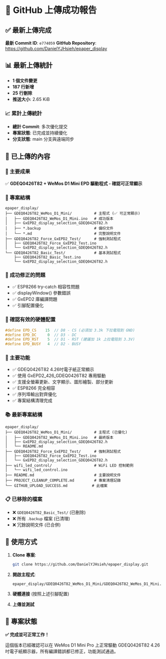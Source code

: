 # 🎉 GitHub 上傳成功報告

## ✅ 最新上傳完成

**最新 Commit ID**: `e774059`
**GitHub Repository**: https://github.com/DanielYJHsieh/epaper_display

## 📊 最新上傳統計
- **1 個文件變更**
- **187 行新增**
- **25 行刪除**
- **推送大小**: 2.65 KiB

### 📈 累計上傳統計
- **總計 Commit**: 多次優化提交
- **專案狀態**: 已完成並持續優化
- **分支狀態**: main 分支與遠端同步

## 📁 已上傳的內容

### 🎯 主要成果
✅ **GDEQ0426T82 + WeMos D1 Mini EPD 驅動程式 - 確認可正常顯示**

### 📂 專案結構
```
epaper_display/
├── GDEQ0426T82_WeMos_D1_Mini/          # 主程式 (✅ 可正常顯示)
│   ├── GDEQ0426T82_WeMos_D1_Mini.ino   # 成功版本
│   ├── GxEPD2_display_selection_GDEQ0426T82.h
│   ├── *.backup                        # 備份文件
│   └── *.md                            # 完整說明文件
├── GDEQ0426T82_Force_GxEPD2_Test/      # 強制測試程式
│   ├── GDEQ0426T82_Force_GxEPD2_Test.ino
│   └── GxEPD2_display_selection_GDEQ0426T82.h
└── GDEQ0426T82_Basic_Test/             # 基本測試程式
    ├── GDEQ0426T82_Basic_Test.ino
    └── GxEPD2_display_selection_GDEQ0426T82.h
```

### 🔧 成功修正的問題
- ✅ ESP8266 try-catch 相容性問題
- ✅ displayWindow() 參數錯誤
- ✅ GxEPD2 庫編譯問題
- ✅ 引腳配置優化

### 📌 確認有效的硬體配置
```cpp
#define EPD_CS    15  // D8 - CS (必須加 3.3k 下拉電阻到 GND)
#define EPD_DC     0  // D3 - DC
#define EPD_RST    5  // D1 - RST (建議加 1k 上拉電阻到 3.3V)
#define EPD_BUSY   4  // D2 - BUSY
```

### 🎯 主要功能
- ✅ GDEQ0426T82 4.26吋電子紙正常顯示
- ✅ 使用 GxEPD2_426_GDEQ0426T82 專用驅動
- ✅ 支援全螢幕更新、文字顯示、圖形繪製、部分更新
- ✅ ESP8266 完全相容
- ✅ 序列埠輸出對齊優化
- ✅ 專案結構清理完成

### 📚 最新專案結構
```
epaper_display/
├── GDEQ0426T82_WeMos_D1_Mini/          # 主程式 (已優化)
│   ├── GDEQ0426T82_WeMos_D1_Mini.ino   # 最終版本
│   ├── GxEPD2_display_selection_GDEQ0426T82.h
│   └── README.md
├── GDEQ0426T82_Force_GxEPD2_Test/      # 強制測試程式
│   ├── GDEQ0426T82_Force_GxEPD2_Test.ino
│   └── GxEPD2_display_selection_GDEQ0426T82.h
├── wifi_led_control/                   # WiFi LED 控制範例
│   └── wifi_led_control.ino
├── README.md                           # 主要說明文件
├── PROJECT_CLEANUP_COMPLETE.md         # 專案清理記錄
└── GITHUB_UPLOAD_SUCCESS.md           # 此檔案
```

### 📋 已移除的檔案
- ❌ `GDEQ0426T82_Basic_Test/` (已刪除)
- ❌ 所有 `.backup` 檔案 (已清理)
- ❌ 冗餘說明文件 (已合併)

## 🚀 使用方式

1. **Clone 專案**:
   ```bash
   git clone https://github.com/DanielYJHsieh/epaper_display.git
   ```

2. **開啟主程式**:
   ```
   epaper_display/GDEQ0426T82_WeMos_D1_Mini/GDEQ0426T82_WeMos_D1_Mini.ino
   ```

3. **硬體連接** (按照上述引腳配置)

4. **上傳並測試**

## 🎊 專案狀態
**✅ 完成並可正常工作！**

這個版本已經確認可以在 WeMos D1 Mini Pro 上正常驅動 GDEQ0426T82 4.26吋電子紙顯示器，所有編譯錯誤都已修正，功能測試通過。
